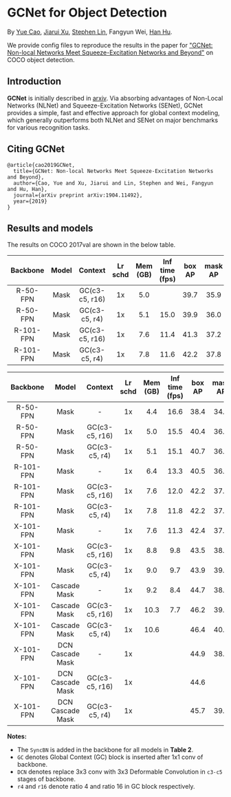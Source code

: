 # GCNet for Object Detection

By [Yue Cao](http://yue-cao.me), [Jiarui Xu](http://jerryxu.net), [Stephen Lin](https://scholar.google.com/citations?user=c3PYmxUAAAAJ&hl=en), Fangyun Wei, [Han Hu](https://sites.google.com/site/hanhushomepage/).

We provide config files to reproduce the results in the paper for
["GCNet: Non-local Networks Meet Squeeze-Excitation Networks and Beyond"](https://arxiv.org/abs/1904.11492) on COCO object detection.

## Introduction

**GCNet** is initially described in [arxiv](https://arxiv.org/abs/1904.11492). Via absorbing advantages of Non-Local Networks (NLNet) and Squeeze-Excitation Networks (SENet),  GCNet provides a simple, fast and effective approach for global context modeling, which generally outperforms both NLNet and SENet on major benchmarks for various recognition tasks.

## Citing GCNet

```
@article{cao2019GCNet,
  title={GCNet: Non-local Networks Meet Squeeze-Excitation Networks and Beyond},
  author={Cao, Yue and Xu, Jiarui and Lin, Stephen and Wei, Fangyun and Hu, Han},
  journal={arXiv preprint arXiv:1904.11492},
  year={2019}
}
```

## Results and models
The results on COCO 2017val are shown in the below table.

| Backbone  | Model            | Context        | Lr schd | Mem (GB) | Inf time (fps) | box AP | mask AP | Config | Download  |
| :-------: | :--------------: | :------------: | :-----: | :------: | :------------: | :----: | :-----: | :------: | :--------: |
| R-50-FPN  | Mask             | GC(c3-c5, r16) |   1x    | 5.0      |               | 39.7   | 35.9    |[config](https://github.com/open-mmlab/mmdetection/tree/master/configs/gcnet/mask_rcnn_r50_fpn_r16_gcb_c3-c5_1x_coco.py) | [model](http://download.openmmlab.com/mmdetection/v2.0/gcnet/mask_rcnn_r50_fpn_r16_gcb_c3-c5_1x_coco/mask_rcnn_r50_fpn_r16_gcb_c3-c5_1x_coco_20200515_211915-187da160.pth) &#124; [log](http://download.openmmlab.com/mmdetection/v2.0/gcnet/mask_rcnn_r50_fpn_r16_gcb_c3-c5_1x_coco/mask_rcnn_r50_fpn_r16_gcb_c3-c5_1x_coco_20200515_211915.log.json)   |
| R-50-FPN  | Mask             | GC(c3-c5, r4)  |   1x    | 5.1      | 15.0          | 39.9   | 36.0    | [config](https://github.com/open-mmlab/mmdetection/tree/master/configs/gcnet/mask_rcnn_r50_fpn_r4_gcb_c3-c5_1x_coco.py) | [model](http://download.openmmlab.com/mmdetection/v2.0/gcnet/mask_rcnn_r50_fpn_r4_gcb_c3-c5_1x_coco/mask_rcnn_r50_fpn_r4_gcb_c3-c5_1x_coco_20200204-17235656.pth) &#124; [log](http://download.openmmlab.com/mmdetection/v2.0/gcnet/mask_rcnn_r50_fpn_r4_gcb_c3-c5_1x_coco/mask_rcnn_r50_fpn_r4_gcb_c3-c5_1x_coco_20200204_024626.log.json) |
| R-101-FPN | Mask             | GC(c3-c5, r16) |   1x    | 7.6      | 11.4           | 41.3   | 37.2    | [config](https://github.com/open-mmlab/mmdetection/tree/master/configs/gcnet/mask_rcnn_r101_fpn_r16_gcb_c3-c5_1x_coco.py) | [model](http://download.openmmlab.com/mmdetection/v2.0/gcnet/mask_rcnn_r101_fpn_r16_gcb_c3-c5_1x_coco/mask_rcnn_r101_fpn_r16_gcb_c3-c5_1x_coco_20200205-e58ae947.pth) &#124; [log](http://download.openmmlab.com/mmdetection/v2.0/gcnet/mask_rcnn_r101_fpn_r16_gcb_c3-c5_1x_coco/mask_rcnn_r101_fpn_r16_gcb_c3-c5_1x_coco_20200205_192835.log.json) |
| R-101-FPN | Mask             | GC(c3-c5, r4)  |   1x    | 7.8      | 11.6           | 42.2   | 37.8    | [config](https://github.com/open-mmlab/mmdetection/tree/master/configs/gcnet/mask_rcnn_r101_fpn_r4_gcb_c3-c5_1x_coco.py) | [model](http://download.openmmlab.com/mmdetection/v2.0/gcnet/mask_rcnn_r101_fpn_r4_gcb_c3-c5_1x_coco/mask_rcnn_r101_fpn_r4_gcb_c3-c5_1x_coco_20200206-af22dc9d.pth) &#124; [log](http://download.openmmlab.com/mmdetection/v2.0/gcnet/mask_rcnn_r101_fpn_r4_gcb_c3-c5_1x_coco/mask_rcnn_r101_fpn_r4_gcb_c3-c5_1x_coco_20200206_112128.log.json) |

| Backbone  | Model            | Context        | Lr schd | Mem (GB) | Inf time (fps) | box AP | mask AP | Config | Download  |
| :-------: | :--------------: | :------------: | :-----: | :------: | :------------: | :----: | :-----: | :------: |  :-------: |
| R-50-FPN  | Mask             |      -         |   1x    | 4.4      | 16.6           | 38.4   | 34.6    | [config](https://github.com/open-mmlab/mmdetection/tree/master/configs/gcnet/mask_rcnn_r50_fpn_syncbn-backbone_1x_coco.py) | [model](http://download.openmmlab.com/mmdetection/v2.0/gcnet/mask_rcnn_r50_fpn_syncbn-backbone_1x_coco/mask_rcnn_r50_fpn_syncbn-backbone_1x_coco_20200202-bb3eb55c.pth) &#124; [log](http://download.openmmlab.com/mmdetection/v2.0/gcnet/mask_rcnn_r50_fpn_syncbn-backbone_1x_coco/mask_rcnn_r50_fpn_syncbn-backbone_1x_coco_20200202_214122.log.json) |
| R-50-FPN  | Mask             | GC(c3-c5, r16) |   1x    | 5.0      | 15.5           | 40.4   | 36.2    | [config](https://github.com/open-mmlab/mmdetection/tree/master/configs/gcnet/mask_rcnn_r50_fpn_syncbn-backbone_r16_gcb_c3-c5_1x_coco.py) | [model](http://download.openmmlab.com/mmdetection/v2.0/gcnet/mask_rcnn_r50_fpn_syncbn-backbone_r16_gcb_c3-c5_1x_coco/mask_rcnn_r50_fpn_syncbn-backbone_r16_gcb_c3-c5_1x_coco_20200202-587b99aa.pth) &#124; [log](http://download.openmmlab.com/mmdetection/v2.0/gcnet/mask_rcnn_r50_fpn_syncbn-backbone_r16_gcb_c3-c5_1x_coco/mask_rcnn_r50_fpn_syncbn-backbone_r16_gcb_c3-c5_1x_coco_20200202_174907.log.json) |
| R-50-FPN  | Mask             | GC(c3-c5, r4)  |   1x    | 5.1      | 15.1           | 40.7   | 36.5    | [config](https://github.com/open-mmlab/mmdetection/tree/master/configs/gcnet/mask_rcnn_r50_fpn_syncbn-backbone_r4_gcb_c3-c5_1x_coco.py) | [model](http://download.openmmlab.com/mmdetection/v2.0/gcnet/mask_rcnn_r50_fpn_syncbn-backbone_r4_gcb_c3-c5_1x_coco/mask_rcnn_r50_fpn_syncbn-backbone_r4_gcb_c3-c5_1x_coco_20200202-50b90e5c.pth) &#124; [log](http://download.openmmlab.com/mmdetection/v2.0/gcnet/mask_rcnn_r50_fpn_syncbn-backbone_r4_gcb_c3-c5_1x_coco/mask_rcnn_r50_fpn_syncbn-backbone_r4_gcb_c3-c5_1x_coco_20200202_085547.log.json) |
| R-101-FPN | Mask             |      -         |   1x    | 6.4      | 13.3           | 40.5   | 36.3    | [config](https://github.com/open-mmlab/mmdetection/tree/master/configs/gcnet/mask_rcnn_r101_fpn_syncbn-backbone_1x_coco.py) | [model](http://download.openmmlab.com/mmdetection/v2.0/gcnet/mask_rcnn_r101_fpn_syncbn-backbone_1x_coco/mask_rcnn_r101_fpn_syncbn-backbone_1x_coco_20200210-81658c8a.pth) &#124; [log](http://download.openmmlab.com/mmdetection/v2.0/gcnet/mask_rcnn_r101_fpn_syncbn-backbone_1x_coco/mask_rcnn_r101_fpn_syncbn-backbone_1x_coco_20200210_220422.log.json) |
| R-101-FPN | Mask             | GC(c3-c5, r16) |   1x    | 7.6      | 12.0           | 42.2   | 37.8    | [config](https://github.com/open-mmlab/mmdetection/tree/master/configs/gcnet/mask_rcnn_r101_fpn_syncbn-backbone_r16_gcb_c3-c5_1x_coco.py) | [model](http://download.openmmlab.com/mmdetection/v2.0/gcnet/mask_rcnn_r101_fpn_syncbn-backbone_r16_gcb_c3-c5_1x_coco/mask_rcnn_r101_fpn_syncbn-backbone_r16_gcb_c3-c5_1x_coco_20200207-945e77ca.pth) &#124; [log](http://download.openmmlab.com/mmdetection/v2.0/gcnet/mask_rcnn_r101_fpn_syncbn-backbone_r16_gcb_c3-c5_1x_coco/mask_rcnn_r101_fpn_syncbn-backbone_r16_gcb_c3-c5_1x_coco_20200207_015330.log.json) |
| R-101-FPN | Mask             | GC(c3-c5, r4)  |   1x    | 7.8      | 11.8           | 42.2   | 37.8    | [config](https://github.com/open-mmlab/mmdetection/tree/master/configs/gcnet/mask_rcnn_r101_fpn_syncbn-backbone_r4_gcb_c3-c5_1x_coco.py) | [model](http://download.openmmlab.com/mmdetection/v2.0/gcnet/mask_rcnn_r101_fpn_syncbn-backbone_r4_gcb_c3-c5_1x_coco/mask_rcnn_r101_fpn_syncbn-backbone_r4_gcb_c3-c5_1x_coco_20200206-8407a3f0.pth) &#124; [log](http://download.openmmlab.com/mmdetection/v2.0/gcnet/mask_rcnn_r101_fpn_syncbn-backbone_r4_gcb_c3-c5_1x_coco/mask_rcnn_r101_fpn_syncbn-backbone_r4_gcb_c3-c5_1x_coco_20200206_142508.log.json) |
| X-101-FPN | Mask             |      -         |   1x    | 7.6      | 11.3            | 42.4   | 37.7    | [config](https://github.com/open-mmlab/mmdetection/tree/master/configs/gcnet/mask_rcnn_x101_32x4d_fpn_syncbn-backbone_1x_coco.py) | [model](http://download.openmmlab.com/mmdetection/v2.0/gcnet/mask_rcnn_x101_32x4d_fpn_syncbn-backbone_1x_coco/mask_rcnn_x101_32x4d_fpn_syncbn-backbone_1x_coco_20200211-7584841c.pth) &#124; [log](http://download.openmmlab.com/mmdetection/v2.0/gcnet/mask_rcnn_x101_32x4d_fpn_syncbn-backbone_1x_coco/mask_rcnn_x101_32x4d_fpn_syncbn-backbone_1x_coco_20200211_054326.log.json) |
| X-101-FPN | Mask             | GC(c3-c5, r16) |   1x    | 8.8      | 9.8            | 43.5   | 38.6    | [config](https://github.com/open-mmlab/mmdetection/tree/master/configs/gcnet/mask_rcnn_x101_32x4d_fpn_syncbn-backbone_r16_gcb_c3-c5_1x_coco.py) | [model](http://download.openmmlab.com/mmdetection/v2.0/gcnet/mask_rcnn_x101_32x4d_fpn_syncbn-backbone_r16_gcb_c3-c5_1x_coco/mask_rcnn_x101_32x4d_fpn_syncbn-backbone_r16_gcb_c3-c5_1x_coco_20200211-cbed3d2c.pth) &#124; [log](http://download.openmmlab.com/mmdetection/v2.0/gcnet/mask_rcnn_x101_32x4d_fpn_syncbn-backbone_r16_gcb_c3-c5_1x_coco/mask_rcnn_x101_32x4d_fpn_syncbn-backbone_r16_gcb_c3-c5_1x_coco_20200211_164715.log.json) |
| X-101-FPN | Mask             | GC(c3-c5, r4)  |   1x    | 9.0      | 9.7            | 43.9   | 39.0    | [config](https://github.com/open-mmlab/mmdetection/tree/master/configs/gcnet/mask_rcnn_x101_32x4d_fpn_syncbn-backbone_r4_gcb_c3-c5_1x_coco.py) | [model](http://download.openmmlab.com/mmdetection/v2.0/gcnet/mask_rcnn_x101_32x4d_fpn_syncbn-backbone_r4_gcb_c3-c5_1x_coco/mask_rcnn_x101_32x4d_fpn_syncbn-backbone_r4_gcb_c3-c5_1x_coco_20200212-68164964.pth) &#124; [log](http://download.openmmlab.com/mmdetection/v2.0/gcnet/mask_rcnn_x101_32x4d_fpn_syncbn-backbone_r4_gcb_c3-c5_1x_coco/mask_rcnn_x101_32x4d_fpn_syncbn-backbone_r4_gcb_c3-c5_1x_coco_20200212_070942.log.json) |
| X-101-FPN | Cascade Mask     |      -         |   1x    | 9.2      | 8.4            | 44.7   | 38.6    | [config](https://github.com/open-mmlab/mmdetection/tree/master/configs/gcnet/cascade_mask_rcnn_x101_32x4d_fpn_syncbn-backbone_1x_coco.py) | [model](http://download.openmmlab.com/mmdetection/v2.0/gcnet/cascade_mask_rcnn_x101_32x4d_fpn_syncbn-backbone_1x_coco/cascade_mask_rcnn_x101_32x4d_fpn_syncbn-backbone_1x_coco_20200310-d5ad2a5e.pth) &#124; [log](http://download.openmmlab.com/mmdetection/v2.0/gcnet/cascade_mask_rcnn_x101_32x4d_fpn_syncbn-backbone_1x_coco/cascade_mask_rcnn_x101_32x4d_fpn_syncbn-backbone_1x_coco_20200310_115217.log.json) |
| X-101-FPN | Cascade Mask     | GC(c3-c5, r16) |   1x    | 10.3     | 7.7            | 46.2   | 39.7    | [config](https://github.com/open-mmlab/mmdetection/tree/master/configs/gcnet/cascade_mask_rcnn_x101_32x4d_fpn_syncbn-backbone_r16_gcb_c3-c5_1x_coco.py) | [model](http://download.openmmlab.com/mmdetection/v2.0/gcnet/cascade_mask_rcnn_x101_32x4d_fpn_syncbn-backbone_r16_gcb_c3-c5_1x_coco/cascade_mask_rcnn_x101_32x4d_fpn_syncbn-backbone_r16_gcb_c3-c5_1x_coco_20200211-10bf2463.pth) &#124; [log](http://download.openmmlab.com/mmdetection/v2.0/gcnet/cascade_mask_rcnn_x101_32x4d_fpn_syncbn-backbone_r16_gcb_c3-c5_1x_coco/cascade_mask_rcnn_x101_32x4d_fpn_syncbn-backbone_r16_gcb_c3-c5_1x_coco_20200211_184154.log.json) |
| X-101-FPN | Cascade Mask     | GC(c3-c5, r4)  |   1x    | 10.6     |                | 46.4   |   40.1  | [config](https://github.com/open-mmlab/mmdetection/tree/master/configs/gcnet/cascade_mask_rcnn_x101_32x4d_fpn_syncbn-backbone_r4_gcb_c3-c5_1x_coco.py) | [model](http://download.openmmlab.com/mmdetection/v2.0/gcnet/cascade_mask_rcnn_x101_32x4d_fpn_syncbn-backbone_r4_gcb_c3-c5_1x_coco/cascade_mask_rcnn_x101_32x4d_fpn_syncbn-backbone_r4_gcb_c3-c5_1x_coco_20200703_180653-ed035291.pth) &#124; [log](http://download.openmmlab.com/mmdetection/v2.0/gcnet/cascade_mask_rcnn_x101_32x4d_fpn_syncbn-backbone_r4_gcb_c3-c5_1x_coco/cascade_mask_rcnn_x101_32x4d_fpn_syncbn-backbone_r4_gcb_c3-c5_1x_coco_20200703_180653.log.json) |
| X-101-FPN | DCN Cascade Mask |      -         |   1x    |          |                | 44.9   |   38.9  |[config](https://github.com/open-mmlab/mmdetection/tree/master/configs/gcnet/cascade_mask_rcnn_x101_32x4d_fpn_syncbn-backbone_dconv_c3-c5_1x_coco.py) | [model](http://download.openmmlab.com/mmdetection/v2.0/gcnet/cascade_mask_rcnn_x101_32x4d_fpn_syncbn-backbone_dconv_c3-c5_1x_coco/cascade_mask_rcnn_x101_32x4d_fpn_syncbn-backbone_dconv_c3-c5_1x_coco_20200516_182249-680fc3f2.pth) &#124; [log](http://download.openmmlab.com/mmdetection/v2.0/gcnet/cascade_mask_rcnn_x101_32x4d_fpn_syncbn-backbone_dconv_c3-c5_1x_coco/cascade_mask_rcnn_x101_32x4d_fpn_syncbn-backbone_dconv_c3-c5_1x_coco_20200516_182249.log.json)|
| X-101-FPN | DCN Cascade Mask | GC(c3-c5, r16) |   1x    |          |                | 44.6   |         |[config](https://github.com/open-mmlab/mmdetection/tree/master/configs/gcnet/cascade_mask_rcnn_x101_32x4d_fpn_syncbn-backbone_dconv_c3-c5_r16_gcb_c3-c5_1x_coco.py) | [model](http://download.openmmlab.com/mmdetection/v2.0/gcnet/cascade_mask_rcnn_x101_32x4d_fpn_syncbn-backbone_dconv_c3-c5_r16_gcb_c3-c5_1x_coco/cascade_mask_rcnn_x101_32x4d_fpn_syncbn-backbone_dconv_c3-c5_r16_gcb_c3-c5_1x_coco_20200516_015634-08f56b56.pth) &#124; [log](http://download.openmmlab.com/mmdetection/v2.0/gcnet/cascade_mask_rcnn_x101_32x4d_fpn_syncbn-backbone_dconv_c3-c5_r16_gcb_c3-c5_1x_coco/cascade_mask_rcnn_x101_32x4d_fpn_syncbn-backbone_dconv_c3-c5_r16_gcb_c3-c5_1x_coco_20200516_015634.log.json) |
| X-101-FPN | DCN Cascade Mask | GC(c3-c5, r4)  |   1x    |          |                | 45.7   |  39.5   |[config](https://github.com/open-mmlab/mmdetection/tree/master/configs/gcnet/cascade_mask_rcnn_x101_32x4d_fpn_syncbn-backbone_dconv_c3-c5_r4_gcb_c3-c5_1x_coco.py) | [model](http://download.openmmlab.com/mmdetection/v2.0/gcnet/cascade_mask_rcnn_x101_32x4d_fpn_syncbn-backbone_dconv_c3-c5_r4_gcb_c3-c5_1x_coco/cascade_mask_rcnn_x101_32x4d_fpn_syncbn-backbone_dconv_c3-c5_r4_gcb_c3-c5_1x_coco_20200518_041145-24cabcfd.pth) &#124; [log](http://download.openmmlab.com/mmdetection/v2.0/gcnet/cascade_mask_rcnn_x101_32x4d_fpn_syncbn-backbone_dconv_c3-c5_r4_gcb_c3-c5_1x_coco/cascade_mask_rcnn_x101_32x4d_fpn_syncbn-backbone_dconv_c3-c5_r4_gcb_c3-c5_1x_coco_20200518_041145.log.json)  |

**Notes:**

- The `SyncBN` is added in the backbone for all models in **Table 2**.
- `GC` denotes Global Context (GC) block is inserted after 1x1 conv of backbone.
- `DCN` denotes replace 3x3 conv with 3x3 Deformable Convolution in `c3-c5` stages of backbone.
- `r4` and `r16` denote ratio 4 and ratio 16 in GC block respectively.

